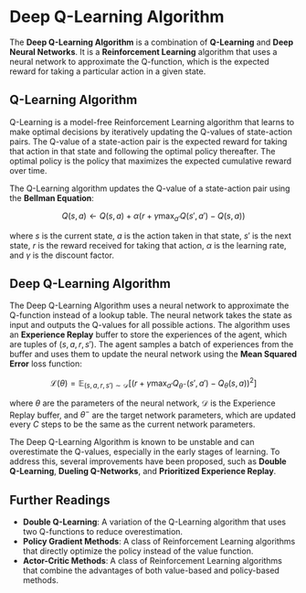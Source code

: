 # Deep Q-Learning Algorithm

The **Deep Q-Learning Algorithm** is a combination of **Q-Learning** and **Deep Neural Networks**. It is a **Reinforcement Learning** algorithm that uses a neural network to approximate the Q-function, which is the expected reward for taking a particular action in a given state. 

## Q-Learning Algorithm

Q-Learning is a model-free Reinforcement Learning algorithm that learns to make optimal decisions by iteratively updating the Q-values of state-action pairs. The Q-value of a state-action pair is the expected reward for taking that action in that state and following the optimal policy thereafter. The optimal policy is the policy that maximizes the expected cumulative reward over time. 

The Q-Learning algorithm updates the Q-value of a state-action pair using the **Bellman Equation**:

$$Q(s,a) \leftarrow Q(s,a) + \alpha \left(r + \gamma \max_{a'} Q(s',a') - Q(s,a)\right)$$

where $s$ is the current state, $a$ is the action taken in that state, $s'$ is the next state, $r$ is the reward received for taking that action, $\alpha$ is the learning rate, and $\gamma$ is the discount factor.

## Deep Q-Learning Algorithm

The Deep Q-Learning Algorithm uses a neural network to approximate the Q-function instead of a lookup table. The neural network takes the state as input and outputs the Q-values for all possible actions. The algorithm uses an **Experience Replay** buffer to store the experiences of the agent, which are tuples of $(s,a,r,s')$. The agent samples a batch of experiences from the buffer and uses them to update the neural network using the **Mean Squared Error** loss function:

$$\mathcal{L}(\theta) = \mathbb{E}_{(s,a,r,s') \sim \mathcal{D}} \left[\left(r + \gamma \max_{a'} Q_{\theta^-}(s',a') - Q_{\theta}(s,a)\right)^2\right]$$

where $\theta$ are the parameters of the neural network, $\mathcal{D}$ is the Experience Replay buffer, and $\theta^-$ are the target network parameters, which are updated every $C$ steps to be the same as the current network parameters.

The Deep Q-Learning Algorithm is known to be unstable and can overestimate the Q-values, especially in the early stages of learning. To address this, several improvements have been proposed, such as **Double Q-Learning**, **Dueling Q-Networks**, and **Prioritized Experience Replay**.

## Further Readings

- **Double Q-Learning**: A variation of the Q-Learning algorithm that uses two Q-functions to reduce overestimation. 
- **Policy Gradient Methods**: A class of Reinforcement Learning algorithms that directly optimize the policy instead of the value function.
- **Actor-Critic Methods**: A class of Reinforcement Learning algorithms that combine the advantages of both value-based and policy-based methods.
